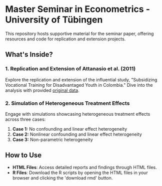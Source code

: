 
# Master Seminar in Econometrics - University of Tübingen

This repository hosts supportive material for the seminar paper, offering resources and code for replication and extension projects.

## What's Inside?

### 1. Replication and Extension of Attanasio et al. (2011)
Explore the replication and extension of the influential study, "Subsidizing Vocational Training for Disadvantaged Youth in Colombia." Dive into the analysis with provided [original data](https://www.aeaweb.org/articles?id=10.1257/app.3.3.188).

### 2. Simulation of Heterogeneous Treatment Effects
Engage with simulations showcasing heterogeneous treatment effects across three cases: 
1. **Case 1:** No confounding and linear effect heterogeneity
2. **Case 2:** Nonlinear confounding and linear effect heterogeneity
3. **Case 3:** Non-parametric heterogeneity


## How to Use

- **HTML Files**: Access detailed reports and findings through HTML files.
- **R Files**: Download the R scripts by opening the HTML files in your browser and clicking the 'download rmd' button.
